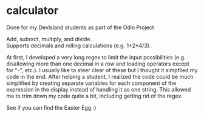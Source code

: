 # calculator

Done for my DevIsland students as part of the Odin Project

Add, subract, multiply, and divide.  
Supports decimals and rolling calculations (e.g. 1+2\*4/3).

At first, I developed a very long regex to limit the input possibilities (e.g. disallowing more than one decimal in a row and leading operators except for "-", etc.). I usually like to steer clear of these but I thought it simpflied my code in the end. After helping a student, I realized the code could be much simplified by creating separate variables for each component of the expression in the display instead of handling it as one string. This allowed me to trim down my code quite a bit, including getting rid of the regex.

See if you can find the Easter Egg :)
